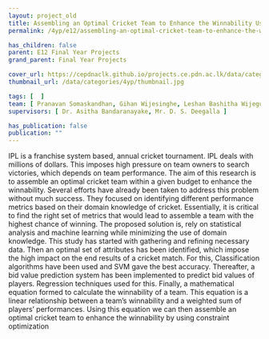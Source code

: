 ```yaml
---
layout: project_old
title: Assembling an Optimal Cricket Team to Enhance the Winnability Using Machine Learning Techniques
permalink: /4yp/e12/assembling-an-optimal-cricket-team-to-enhance-the-winnability

has_children: false
parent: E12 Final Year Projects
grand_parent: Final Year Projects

cover_url: https://cepdnaclk.github.io/projects.ce.pdn.ac.lk/data/categories/4yp/cover_page.jpg
thumbnail_url: /data/categories/4yp/thumbnail.jpg

tags: [	 ]
team: [ Pranavan Somaskandhan, Gihan Wijesinghe, Leshan Bashitha Wijegunawardana ]
supervisors: [ Dr. Asitha Bandaranayake, Mr. D. S. Deegalla ]

has_publication: false
publication: ""
---
```


IPL is a franchise system based, annual cricket tournament. IPL deals with millions of dollars. This imposes high pressure on team owners to search victories, which depends on team performance. The aim of this research is to assemble an optimal cricket team within a given budget to enhance the winnability. Several efforts have already been taken to address this problem without much success. They focused on identifying different performance metrics based on their domain knowledge of cricket. Essentially, it is critical to find the right set of metrics that would lead to assemble a team with the highest chance of winning. The proposed solution is, rely on statistical analysis and machine learning while minimizing the use of domain knowledge. This study has started with gathering and refining necessary data. Then an optimal set of attributes has been identified, which impose the high impact on the end results of a cricket match. For this, Classification algorithms have been used and SVM gave the best accuracy. Thereafter, a bid value prediction system has been implemented to predict bid values of players. Regression techniques used for this. Finally, a mathematical equation formed to calculate the winnability of a team. This equation is a linear relationship between a team’s winnability and a weighted sum of players’ performances. Using this equation we can then assemble an optimal cricket team to enhance the winnability by using constraint optimization
